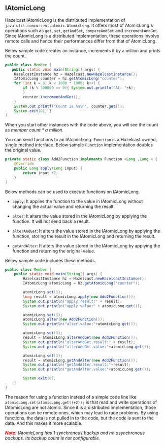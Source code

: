

## IAtomicLong


Hazelcast IAtomicLong is the distributed implementation of  `java.util.concurrent.atomic.AtomicLong`. It offers most of AtomicLong's operations such as `get`, `set`, `getAndSet`, `compareAndSet` and `incrementAndGet`. Since IAtomicLong is a distributed implementation, these operations involve remote calls and hence their performances differ from that of AtomicLong.
Below sample code creates an instance, increments it by a million and prints the count.
```javapublic class Member {   public static void main(String[] args) {    HazelcastInstance hz = Hazelcast.newHazelcastInstance(); 	
	IAtomicLong counter = hz.getAtomicLong("counter");	for (int k = 0; k < 1000 * 1000; k++) {
		if (k % 500000 == 0){ System.out.println("At: "+k);		}		counter.incrementAndGet();
	}	System.out.printf("Count is %s\n", counter.get());	System.exit(0); }}
```When you start other instances with the code above, you will see the count as *member count * a million*.
You can send functions to an IAtomicLong. `Function` is a Hazelcast owned, single method interface. Below sample `Function` implementation doubles the original value.
```javaprivate static class Add2Function implements Function <Long ,Long > { 
	@Override	public Long apply(Long input) { 
		return input +2;	}
}```Below methods can be used to execute functions on IAtomicLong.
-	`apply`: It applies the function to the value in IAtomicLong without changing the actual value and returning the result.-	`alter`: It alters the value stored in the IAtomicLong by applying the function. It will not send back a result.
-	`alterAndGet`: It alters the value stored in the IAtomicLong by applying the function, storing the result in the IAtomicLong and returning the result.-	`getAndAlter`: It alters the value stored in the IAtomicLong by applying the function and returning the original value.Below sample code includes these methods.


```java
public class Member {	public static void main(String[] args) {		HazelcastInstance hz = Hazelcast.newHazelcastInstance(); 		
		IAtomicLong atomicLong = hz.getAtomicLong("counter");		atomicLong.set(1);		long result = atomicLong.apply(new Add2Function()); 		
		System.out.println("apply.result:" + result); 		
		System.out.println("apply.value:" + atomicLong.get());		atomicLong.set(1);		atomicLong.alter(new Add2Function()); 			
		System.out.println("alter.value:"+atomicLong.get());		atomicLong.set(1);		result = atomicLong.alterAndGet(new Add2Function()); 		
		System.out.println("alterAndGet.result:" + result); 		
		System.out.println("alterAndGet.value:"+atomicLong.get());		atomicLong.set(1);		result = atomicLong.getAndAlter(new Add2Function()); 		
		System.out.println("getAndAlter.result:"+result); 		
		System.out.println("getAndAlter.value:"+atomicLong.get());		System.exit(0);
	}}
```The reason for using a function instead of a simple code line like `atomicLong.set(atomicLong.get()+2));` is that read and write operations of IAtomicLong are not atomic. Since it is a distributed implementation, those operations can be remote ones, which may lead to race problems. By using functions, the data is not pulled in to the code, but the code is sent to the data. And this makes it more scalable.<font color="red">***Note:***</font> *IAtomicLong has 1 synchronous backup and no asynchronous backups. Its backup count is not configurable.*
<br></br>